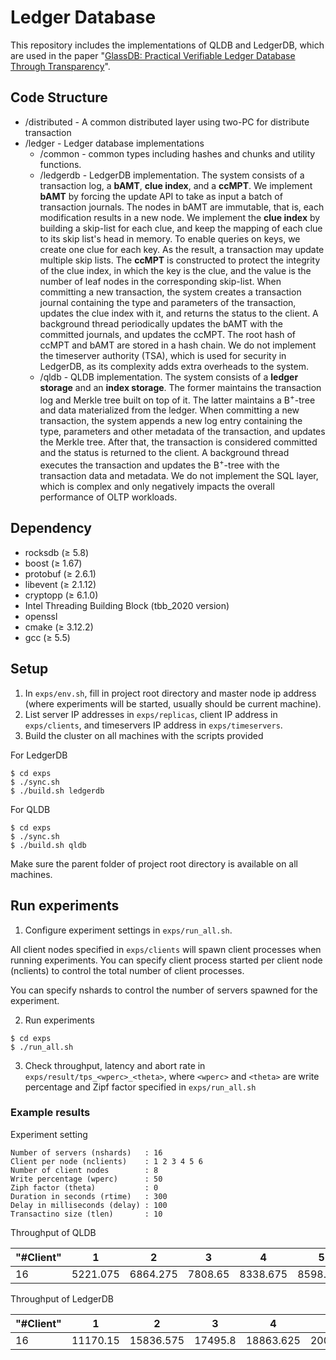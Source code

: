 # Ledger Database
This repository includes the implementations of QLDB and LedgerDB, which are used in the paper "[GlassDB: Practical Verifiable Ledger Database Through Transparency](http://arxiv.org/abs/2207.00944)". 

## Code Structure
- /distributed - A common distributed layer using two-PC for distribute transaction
- /ledger - Ledger database implementations
  - /common - common types including hashes and chunks and utility functions. 
  - /ledgerdb - LedgerDB implementation. The system consists of a transaction log, a **bAMT**, **clue index**, and a **ccMPT**. We implement **bAMT** by forcing the update API to take as input a batch of transaction journals. The nodes in bAMT are immutable, that is, each modification results in a new node. We implement the **clue index** by building a skip-list for each clue, and keep the mapping of each clue to its skip list's head in memory. To enable queries on keys, we create one clue for each key. As the result, a transaction may update multiple skip lists. The **ccMPT** is constructed to protect the integrity of the clue index, in which the key is the clue, and the value is the number of leaf nodes in the corresponding skip-list. When committing a new transaction, the system creates a transaction journal containing the type and parameters of the transaction, updates the clue index with it, and returns the status to the client. A background thread periodically updates the bAMT with the committed journals, and updates the ccMPT. The root hash of ccMPT and bAMT are stored in a hash chain. We do not implement the timeserver authority (TSA), which is used for security in LedgerDB, as its complexity adds extra overheads to the system.
  - /qldb - QLDB implementation. The system consists of a **ledger storage** and an **index storage**. The former maintains the transaction log and Merkle tree built on top of it. The latter maintains a B<sup>+</sup>-tree and data materialized from the ledger. When committing a new transaction, the system appends a new log entry containing the type, parameters and other metadata of the transaction, and updates the Merkle tree.  After that, the transaction is considered committed and the status is returned to the client.  A background thread executes the transaction and updates the B<sup>+</sup>-tree with the transaction data and metadata. We do not implement the SQL layer, which is complex and only negatively impacts the overall performance of OLTP workloads.

## Dependency
* rocksdb (&geq; 5.8)
* boost (&geq; 1.67)
* protobuf (&geq; 2.6.1)
* libevent (&geq; 2.1.12)
* cryptopp (&geq; 6.1.0)
* Intel Threading Building Block (tbb_2020 version)
* openssl
* cmake (&geq; 3.12.2)
* gcc (&geq; 5.5)

## Setup
1. In `exps/env.sh`, fill in project root directory and master node ip address (where experiments will be started, usually should be current machine).
2. List server IP addresses in `exps/replicas`, client IP address in `exps/clients`, and timeservers IP address in `exps/timeservers`.
3. Build the cluster on all machines with the scripts provided

For LedgerDB
```
$ cd exps
$ ./sync.sh
$ ./build.sh ledgerdb
```
For QLDB
```
$ cd exps
$ ./sync.sh
$ ./build.sh qldb
```
Make sure the parent folder of project root directory is available on all machines.

## Run experiments
1. Configure experiment settings in `exps/run_all.sh`.

All client nodes specified in `exps/clients` will spawn client processes when running experiments.
You can specify client process started per client node (nclients) to control the total number of client processes.

You can specify nshards to control the number of servers spawned for the experiment.

2. Run experiments

```
$ cd exps
$ ./run_all.sh
```
3. Check throughput, latency and abort rate in `exps/result/tps_<wperc>_<theta>`,
where `<wperc>` and `<theta>` are write percentage and Zipf factor specified in `exps/run_all.sh`

### Example results
Experiment setting

```
Number of servers (nshards)   : 16
Client per node (nclients)    : 1 2 3 4 5 6
Number of client nodes        : 8
Write percentage (wperc)      : 50
Ziph factor (theta)           : 0
Duration in seconds (rtime)   : 300
Delay in milliseconds (delay) : 100
Transactino size (tlen)       : 10
```

Throughput of QLDB

| "#Client" | 1 | 2 | 3 | 4 | 5 | 6 |
| --- | --- | --- | --- | --- | --- | --- |
| 16 | 5221.075 | 6864.275 | 7808.65 | 8338.675 | 8598.975 | 8841.65 |

Throughput of LedgerDB

| "#Client" | 1 | 2 | 3 | 4 | 5 | 6 |
| --- | --- | --- | --- | --- | --- | --- |
| 16 | 11170.15 | 15836.575 | 17495.8 | 18863.625 | 20032.55 | 20051.425 |
